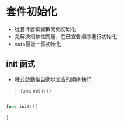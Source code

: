 # 套件初始化

* 從套件層級變數開始初始化
* 先解決相依性問題，在已宣告順序進行初始化
* `main`最後一個初始化

## init 函式

* 程式啟動後自動以宣告的順序執行

> func init () {}

```go

func init(){
    
}


```